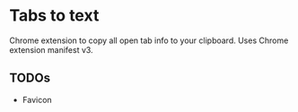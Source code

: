 # Tabs to text

Chrome extension to copy all open tab info to your clipboard. Uses Chrome extension manifest v3.

## TODOs

- Favicon
